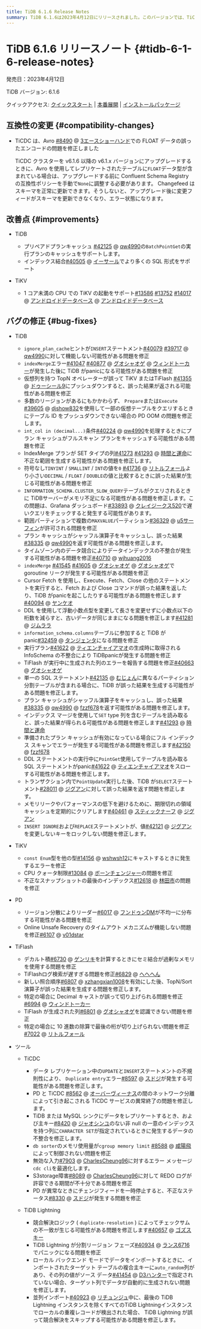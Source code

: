 ```yaml
---
title: TiDB 6.1.6 Release Notes
summary: TiDB 6.1.6は2023年4月12日にリリースされました。このバージョンでは、TiCDCの互換性の変更やTiDB、TiKV、PD、TiFlash、TiCDC、TiDB Lightningなどの改善点やバグ修正が含まれています。具体的には、TiCDCのAvroの修正やTiDBのプリペアドプランキャッシュのサポートなどがあります。
---
```


# TiDB 6.1.6 リリースノート {#tidb-6-1-6-release-notes}

発売日：2023年4月12日

TiDB バージョン: 6.1.6

クイックアクセス: [クイックスタート](https://docs.pingcap.com/tidb/v6.1/quick-start-with-tidb) | [本番展開](https://docs.pingcap.com/tidb/v6.1/production-deployment-using-tiup) | [インストールパッケージ](https://www.pingcap.com/download/?version=v6.1.6#version-list)

## 互換性の変更 {#compatibility-changes}

-   TiCDC は、Avro [#8490](https://github.com/pingcap/tiflow/issues/8490) @ [3エースショーハンド](https://github.com/3AceShowHand)での FLOAT データの誤ったエンコードの問題を修正しました

    TiCDC クラスターを v6.1.6 以降の v6.1.x バージョンにアップグレードするときに、Avro を使用してレプリケートされたテーブルに`FLOAT`データ型が含まれている場合は、アップグレードする前に Confluent Schema Registry の互換性ポリシーを手動で`None`に調整する必要があります。 Changefeed はスキーマを正常に更新できます。そうしないと、アップグレード後に変更フィードがスキーマを更新できなくなり、エラー状態になります。

## 改善点 {#improvements}

-   TiDB

    -   プリペアドプランキャッシュ [#42125](https://github.com/pingcap/tidb/issues/42125) @ [qw4990](https://github.com/qw4990)の`BatchPointGet`の実行プランのキャッシュをサポートします。
    -   インデックス結合[#40505](https://github.com/pingcap/tidb/issues/40505) @ [イーサール](https://github.com/Yisaer)でより多くの SQL 形式をサポート

-   TiKV

    -   1 コア未満の CPU での TiKV の起動をサポート[#13586](https://github.com/tikv/tikv/issues/13586) [#13752](https://github.com/tikv/tikv/issues/13752) [#14017](https://github.com/tikv/tikv/issues/14017) @ [アンドロイドデータベース](https://github.com/andreid-db) @ [アンドロイドデータベース](https://github.com/andreid-db)

## バグの修正 {#bug-fixes}

-   TiDB

    -   `ignore_plan_cache`ヒントが`INSERT`ステートメント[#40079](https://github.com/pingcap/tidb/issues/40079) [#39717](https://github.com/pingcap/tidb/issues/39717) @ [qw4990](https://github.com/qw4990)に対して機能しない可能性がある問題を修正
    -   `indexMerge`エラー[#41047](https://github.com/pingcap/tidb/issues/41047) [#40877](https://github.com/pingcap/tidb/issues/40877) @ [グオシャオゲ](https://github.com/guo-shaoge) @ [ウィンドトーカー](https://github.com/windtalker)が発生した後に TiDB がpanicになる可能性がある問題を修正
    -   仮想列を持つ TopN オペレーターが誤って TiKV またはTiFlash [#41355](https://github.com/pingcap/tidb/issues/41355) @ [ドゥーシール9](https://github.com/Dousir9)にプッシュダウンすると、誤った結果が返される可能性がある問題を修正
    -   多数のリージョンがあるにもかかわらず、 `Prepare`または`Execute` [#39605](https://github.com/pingcap/tidb/issues/39605) @ [djshow832](https://github.com/djshow832)を使用して一部の仮想テーブルをクエリするときにテーブル ID をプッシュダウンできない場合の PD OOM の問題を修正します。
    -   `int_col in (decimal...)`条件[#40224](https://github.com/pingcap/tidb/issues/40224) @ [qw4990](https://github.com/qw4990)を処理するときにプラン キャッシュがフルスキャン プランをキャッシュする可能性がある問題を修正
    -   IndexMerge プランが SET タイプの列[#41273](https://github.com/pingcap/tidb/issues/41273) [#41293](https://github.com/pingcap/tidb/issues/41293) @ [時間と運命](https://github.com/time-and-fate)に不正な範囲を生成する可能性がある問題を修正します。
    -   符号なし`TINYINT` / `SMALLINT` / `INT`の値を`0` [#41736](https://github.com/pingcap/tidb/issues/41736) @ [リトルフォール](https://github.com/LittleFall)より小さい`DECIMAL` / `FLOAT` / `DOUBLE`の値と比較するときに誤った結果が生じる可能性がある問題を修正
    -   `INFORMATION_SCHEMA.CLUSTER_SLOW_QUERY`テーブルがクエリされるときに TiDBサーバーがメモリ不足になる可能性がある問題を修正します。この問題は、Grafana ダッシュボード[#33893](https://github.com/pingcap/tidb/issues/33893) @ [クレイジークス520](https://github.com/crazycs520)で遅いクエリをチェックすると発生する可能性があります。
    -   範囲パーティションで複数の`MAXVALUE`パーティション[#36329](https://github.com/pingcap/tidb/issues/36329) @ [u5サーフィン](https://github.com/u5surf)が許可される問題を修正
    -   プラン キャッシュがシャッフル演算子をキャッシュし、誤った結果[#38335](https://github.com/pingcap/tidb/issues/38335) @ [qw4990](https://github.com/qw4990)を返す可能性がある問題を修正します。
    -   タイムゾーン内のデータ競合によりデータインデックスの不整合が発生する可能性がある問題を修正[#40710](https://github.com/pingcap/tidb/issues/40710) @ [wjhuang2016](https://github.com/wjhuang2016)
    -   `indexMerge` [#41545](https://github.com/pingcap/tidb/issues/41545) [#41605](https://github.com/pingcap/tidb/issues/41605) @ [グオシャオゲ](https://github.com/guo-shaoge) @ [グオシャオゲ](https://github.com/guo-shaoge)で goroutine リークが発生する可能性がある問題を修正
    -   Cursor Fetch を使用し、Execute、Fetch、Close の他のステートメントを実行すると、Fetch および Close コマンドが誤った結果を返したり、TiDB がpanicを起こしたりする可能性がある問題を修正します[#40094](https://github.com/pingcap/tidb/issues/40094) @ [ヤンケオ](https://github.com/YangKeao)
    -   DDL を使用して浮動小数点型を変更して長さを変更せずに小数点以下の桁数を減らすと、古いデータが同じままになる問題を修正します[#41281](https://github.com/pingcap/tidb/issues/41281) @ [ジムララ](https://github.com/zimulala)
    -   `information_schema.columns`テーブルに参加すると TiDB がpanic[#32459](https://github.com/pingcap/tidb/issues/32459) @ [タンジェンタ](https://github.com/tangenta)になる問題を修正
    -   実行プラン[#41622](https://github.com/pingcap/tidb/issues/41622) @ [ティエンチャイアマオ](https://github.com/tiancaiamao)の生成時に取得される InfoSchema の不整合により TiDBpanicが発生する問題を修正
    -   TiFlash が実行中に生成された列のエラーを報告する問題を修正[#40663](https://github.com/pingcap/tidb/issues/40663) @ [グオシャオゲ](https://github.com/guo-shaoge)
    -   単一の SQL ステートメント[#42135](https://github.com/pingcap/tidb/issues/42135) @ [むじょん](https://github.com/mjonss)に異なるパーティション分割テーブルが含まれる場合に、TiDB が誤った結果を生成する可能性がある問題を修正します。
    -   プラン キャッシュがシャッフル演算子をキャッシュし、誤った結果[#38335](https://github.com/pingcap/tidb/issues/38335) @ [qw4990](https://github.com/qw4990) @ [fzzf678](https://github.com/fzzf678)を返す可能性がある問題を修正します。
    -   インデックス マージを使用して`SET` type 列を含むテーブルを読み取ると、誤った結果が得られる可能性がある問題を修正します[#41293](https://github.com/pingcap/tidb/issues/41293) @ [時間と運命](https://github.com/time-and-fate)
    -   準備されたプラン キャッシュが有効になっている場合にフル インデックス スキャンでエラーが発生する可能性がある問題を修正します[#42150](https://github.com/pingcap/tidb/issues/42150) @ [fzzf678](https://github.com/fzzf678)
    -   DDL ステートメントの実行中に`PointGet`使用してテーブルを読み取る SQL ステートメントがpanic[#41622](https://github.com/pingcap/tidb/issues/41622) @ [ティエンチャイアマオ](https://github.com/tiancaiamao)をスローする可能性がある問題を修正します。
    -   トランザクション内で`PointUpdate`実行した後、TiDB が`SELECT`ステートメント[#28011](https://github.com/pingcap/tidb/issues/28011) @ [ジグアン](https://github.com/zyguan)に対して誤った結果を返す問題を修正します。
    -   メモリリークやパフォーマンスの低下を避けるために、期限切れの領域キャッシュを定期的にクリアします[#40461](https://github.com/pingcap/tidb/issues/40461) @ [スティックナーフ](https://github.com/sticnarf) @ [ジグアン](https://github.com/zyguan)
    -   `INSERT IGNORE`および`REPLACE`ステートメントが、値[#42121](https://github.com/pingcap/tidb/issues/42121) @ [ジグアン](https://github.com/zyguan)を変更しないキーをロックしない問題を修正します。

-   TiKV

    -   `const Enum`型を他の型[#14156](https://github.com/tikv/tikv/issues/14156) @ [wshwsh12](https://github.com/wshwsh12)にキャストするときに発生するエラーを修正
    -   CPU クォータ制限[#13084](https://github.com/tikv/tikv/issues/13084) @ [ボーンチェンジャー](https://github.com/BornChanger)の問題を修正
    -   不正なスナップショットの最後のインデックス[#12618](https://github.com/tikv/tikv/issues/12618) @ [林田市](https://github.com/LintianShi)の問題を修正

-   PD

    -   リージョン分散によりリーダー[#6017](https://github.com/tikv/pd/issues/6017) @ [フンドゥンDM](https://github.com/HunDunDM)が不均一に分布する可能性がある問題を修正
    -   Online Unsafe Recovery のタイムアウト メカニズムが機能しない問題を修正[#6107](https://github.com/tikv/pd/issues/6107) @ [v01dstar](https://github.com/v01dstar)

-   TiFlash

    -   デカルト積[#6730](https://github.com/pingcap/tiflash/issues/6730) @ [ゲンリキ](https://github.com/gengliqi)を計算するときにセミ結合が過剰なメモリを使用する問題を修正
    -   TiFlashログ検索が遅すぎる問題を修正[#6829](https://github.com/pingcap/tiflash/issues/6829) @ [へへへん](https://github.com/hehechen)
    -   新しい照合順序[#6807](https://github.com/pingcap/tiflash/issues/6807) @ [xzhangxian1008](https://github.com/xzhangxian1008)を有効にした後、TopN/Sort 演算子が誤った結果を生成する問題を修正します。
    -   特定の場合に Decimal キャストが誤って切り上げられる問題を修正[#6994](https://github.com/pingcap/tiflash/issues/6994) @ [ウィンドトーカー](https://github.com/windtalker)
    -   TiFlash が生成された列[#6801](https://github.com/pingcap/tiflash/issues/6801) @ [グオシャオゲ](https://github.com/guo-shaoge)を認識できない問題を修正
    -   特定の場合に 10 進数の除算で最後の桁が切り上げられない問題を修正[#7022](https://github.com/pingcap/tiflash/issues/7022) @ [リトルフォール](https://github.com/LittleFall)

-   ツール

    -   TiCDC

        -   データ レプリケーション中の`UPDATE`と`INSERT`ステートメントの不規則性により、 `Duplicate entry`エラー[#8597](https://github.com/pingcap/tiflow/issues/8597) @ [スドジ](https://github.com/sdojjy)が発生する可能性がある問題を修正します。
        -   PD と TiCDC [#8562](https://github.com/pingcap/tiflow/issues/8562) @ [オーバーヴィーナス](https://github.com/overvenus)の間のネットワーク分離によって引き起こされる TiCDC サービスの異常終了の問題を修正します。
        -   TiDB または MySQL シンクにデータをレプリケートするとき、および主キー[#8420](https://github.com/pingcap/tiflow/issues/8420) @ [ジャオシンユ](https://github.com/zhaoxinyu)のない非 null の一意のインデックスを持つ列に`CHARACTER SET`が指定されているときに発生するデータの不整合を修正します。
        -   `db sorter`のメモリ使用量が`cgroup memory limit` [#8588](https://github.com/pingcap/tiflow/issues/8588) @ [咸陽飛](https://github.com/amyangfei)によって制御されない問題を修正
        -   無効な入力[#7903](https://github.com/pingcap/tiflow/issues/7903) @ [CharlesCheung96](https://github.com/CharlesCheung96)に対するエラー メッセージ`cdc cli`を最適化します。
        -   S3storage障害[#8089](https://github.com/pingcap/tiflow/issues/8089) @ [CharlesCheung96](https://github.com/CharlesCheung96)に対して REDO ログが許容できる期間が不十分である問題を修正
        -   PD が異常なときにチェンジフィードを一時停止すると、不正なステータス[#8330](https://github.com/pingcap/tiflow/issues/8330) @ [スドジ](https://github.com/sdojjy)が発生する問題を修正

    -   TiDB Lightning

        -   競合解決ロジック ( `duplicate-resolution` ) によってチェックサムの不一致が生じる可能性がある問題を修正します[#40657](https://github.com/pingcap/tidb/issues/40657) @ [ゴズスキー](https://github.com/gozssky)
        -   TiDB Lightning が分割リージョン フェーズ[#40934](https://github.com/pingcap/tidb/issues/40934) @ [ランス6716](https://github.com/lance6716)でパニックになる問題を修正
        -   ローカル バックエンド モードでデータをインポートするときに、インポートされたターゲット テーブルの複合主キーに`auto_random`列があり、その列の値がソース データ[#41454](https://github.com/pingcap/tidb/issues/41454) @ [D3ハンター](https://github.com/D3Hunter)で指定されていない場合、ターゲット列でデータが自動的に生成されない問題を修正します。
        -   並列インポート[#40923](https://github.com/pingcap/tidb/issues/40923) @ [リチュンジュ](https://github.com/lichunzhu)中に、最後の TiDB Lightning インスタンスを除くすべてのTiDB Lightningインスタンスでローカルの重複レコードが検出された場合、 TiDB Lightning が誤って競合解決をスキップする可能性がある問題を修正します。
